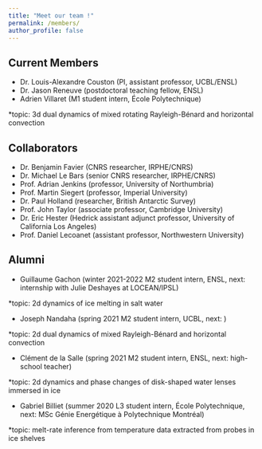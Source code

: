```yaml
---
title: "Meet our team !"
permalink: /members/
author_profile: false
---
```


Current Members
------
* Dr. Louis-Alexandre Couston (PI, assistant professor, UCBL/ENSL)
* Dr. Jason Reneuve (postdoctoral teaching fellow, ENSL)
* Adrien Villaret (M1 student intern, École Polytechnique)

*topic: 3d dual dynamics of mixed rotating Rayleigh-Bénard and horizontal convection  

Collaborators
------
* Dr. Benjamin Favier (CNRS researcher, IRPHE/CNRS)
* Dr. Michael Le Bars (senior CNRS researcher, IRPHE/CNRS)
* Prof. Adrian Jenkins (professor, University of Northumbria)
* Prof. Martin Siegert (professor, Imperial University)
* Dr. Paul Holland (researcher, British Antarctic Survey)
* Prof. John Taylor (associate professor, Cambridge University)
* Dr. Eric Hester (Hedrick assistant adjunct professor, University of California Los Angeles)
* Prof. Daniel Lecoanet (assistant professor, Northwestern University)

Alumni
------
* Guillaume Gachon (winter 2021-2022 M2 student intern, ENSL, next: internship with Julie Deshayes at LOCEAN/IPSL)

*topic: 2d dynamics of ice melting in salt water
* Joseph Nandaha (spring 2021 M2 student intern, UCBL, next: )

*topic: 2d dual dynamics of mixed Rayleigh-Bénard and horizontal convection

* Clément de la Salle (spring 2021 M2 student intern, ENSL, next: high-school teacher)

*topic: 2d dynamics and phase changes of disk-shaped water lenses immersed in ice

* Gabriel Billiet (summer 2020 L3 student intern, École Polytechnique, next: MSc Génie Energétique à Polytechnique Montréal)

*topic: melt-rate inference from temperature data extracted from probes in ice shelves
